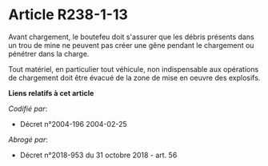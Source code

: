 # Article R238-1-13

Avant chargement, le boutefeu doit s'assurer que les débris présents dans un trou de mine ne peuvent pas créer une gêne
pendant le chargement ou pénétrer dans la charge.

Tout matériel, en particulier tout véhicule, non indispensable aux opérations de chargement doit être évacué de la zone de
mise en oeuvre des explosifs.

**Liens relatifs à cet article**

_Codifié par_:

  - Décret n°2004-196 2004-02-25

_Abrogé par_:

  - Décret n°2018-953 du 31 octobre 2018 - art. 56

